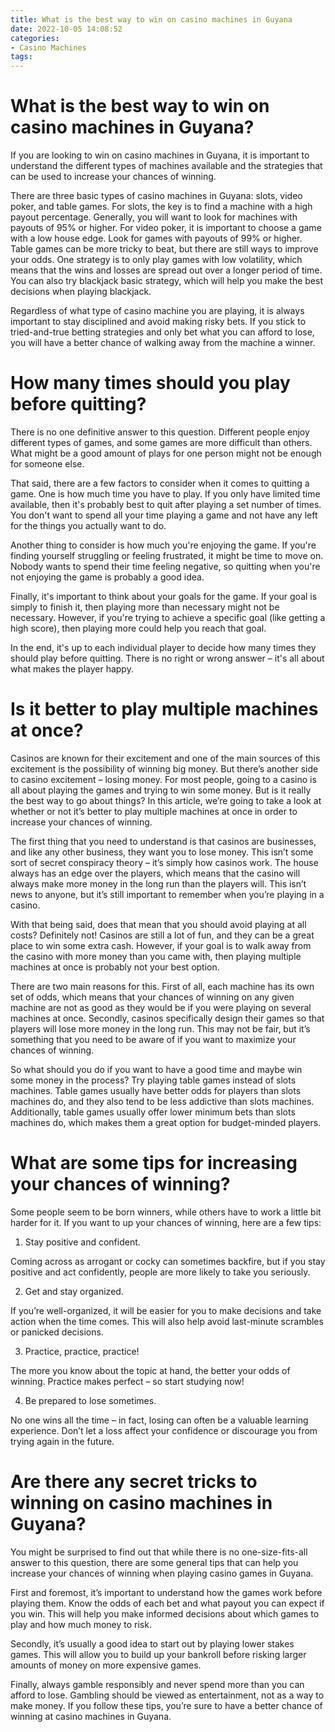 ```yaml
---
title: What is the best way to win on casino machines in Guyana
date: 2022-10-05 14:08:52
categories:
- Casino Machines
tags:
---
```



#  What is the best way to win on casino machines in Guyana?

If you are looking to win on casino machines in Guyana, it is important to understand the different types of machines available and the strategies that can be used to increase your chances of winning.

There are three basic types of casino machines in Guyana: slots, video poker, and table games. For slots, the key is to find a machine with a high payout percentage. Generally, you will want to look for machines with payouts of 95% or higher. For video poker, it is important to choose a game with a low house edge. Look for games with payouts of 99% or higher. Table games can be more tricky to beat, but there are still ways to improve your odds. One strategy is to only play games with low volatility, which means that the wins and losses are spread out over a longer period of time. You can also try blackjack basic strategy, which will help you make the best decisions when playing blackjack.

Regardless of what type of casino machine you are playing, it is always important to stay disciplined and avoid making risky bets. If you stick to tried-and-true betting strategies and only bet what you can afford to lose, you will have a better chance of walking away from the machine a winner.

#  How many times should you play before quitting?

There is no one definitive answer to this question. Different people enjoy different types of games, and some games are more difficult than others. What might be a good amount of plays for one person might not be enough for someone else.

That said, there are a few factors to consider when it comes to quitting a game. One is how much time you have to play. If you only have limited time available, then it's probably best to quit after playing a set number of times. You don't want to spend all your time playing a game and not have any left for the things you actually want to do.

Another thing to consider is how much you're enjoying the game. If you're finding yourself struggling or feeling frustrated, it might be time to move on. Nobody wants to spend their time feeling negative, so quitting when you're not enjoying the game is probably a good idea.

Finally, it's important to think about your goals for the game. If your goal is simply to finish it, then playing more than necessary might not be necessary. However, if you're trying to achieve a specific goal (like getting a high score), then playing more could help you reach that goal.

In the end, it's up to each individual player to decide how many times they should play before quitting. There is no right or wrong answer – it's all about what makes the player happy.

#  Is it better to play multiple machines at once?

Casinos are known for their excitement and one of the main sources of this excitement is the possibility of winning big money. But there’s another side to casino excitement – losing money. For most people, going to a casino is all about playing the games and trying to win some money. But is it really the best way to go about things? In this article, we’re going to take a look at whether or not it’s better to play multiple machines at once in order to increase your chances of winning.

The first thing that you need to understand is that casinos are businesses, and like any other business, they want you to lose money. This isn’t some sort of secret conspiracy theory – it’s simply how casinos work. The house always has an edge over the players, which means that the casino will always make more money in the long run than the players will. This isn’t news to anyone, but it’s still important to remember when you’re playing in a casino.

With that being said, does that mean that you should avoid playing at all costs? Definitely not! Casinos are still a lot of fun, and they can be a great place to win some extra cash. However, if your goal is to walk away from the casino with more money than you came with, then playing multiple machines at once is probably not your best option.

There are two main reasons for this. First of all, each machine has its own set of odds, which means that your chances of winning on any given machine are not as good as they would be if you were playing on several machines at once. Secondly, casinos specifically design their games so that players will lose more money in the long run. This may not be fair, but it’s something that you need to be aware of if you want to maximize your chances of winning.

So what should you do if you want to have a good time and maybe win some money in the process? Try playing table games instead of slots machines. Table games usually have better odds for players than slots machines do, and they also tend to be less addictive than slots machines. Additionally, table games usually offer lower minimum bets than slots machines do, which makes them a great option for budget-minded players.

#  What are some tips for increasing your chances of winning?

Some people seem to be born winners, while others have to work a little bit harder for it. If you want to up your chances of winning, here are a few tips:

1. Stay positive and confident.

Coming across as arrogant or cocky can sometimes backfire, but if you stay positive and act confidently, people are more likely to take you seriously.

2. Get and stay organized.

If you’re well-organized, it will be easier for you to make decisions and take action when the time comes. This will also help avoid last-minute scrambles or panicked decisions.

3. Practice, practice, practice!

The more you know about the topic at hand, the better your odds of winning. Practice makes perfect – so start studying now!

4. Be prepared to lose sometimes.

No one wins all the time – in fact, losing can often be a valuable learning experience. Don’t let a loss affect your confidence or discourage you from trying again in the future.

#  Are there any secret tricks to winning on casino machines in Guyana?

You might be surprised to find out that while there is no one-size-fits-all answer to this question, there are some general tips that can help you increase your chances of winning when playing casino games in Guyana.

First and foremost, it’s important to understand how the games work before playing them. Know the odds of each bet and what payout you can expect if you win. This will help you make informed decisions about which games to play and how much money to risk.

Secondly, it’s usually a good idea to start out by playing lower stakes games. This will allow you to build up your bankroll before risking larger amounts of money on more expensive games.

Finally, always gamble responsibly and never spend more than you can afford to lose. Gambling should be viewed as entertainment, not as a way to make money. If you follow these tips, you’re sure to have a better chance of winning at casino machines in Guyana.